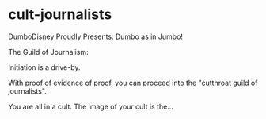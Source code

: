 # cult-journalists

DumboDisney Proudly Presents:
Dumbo as in Jumbo!

The Guild of Journalism:

Initiation is a drive-by.

With proof of evidence of proof, you can proceed into the "cutthroat guild of journalists".

You are all in a cult. The image of your cult is the...
